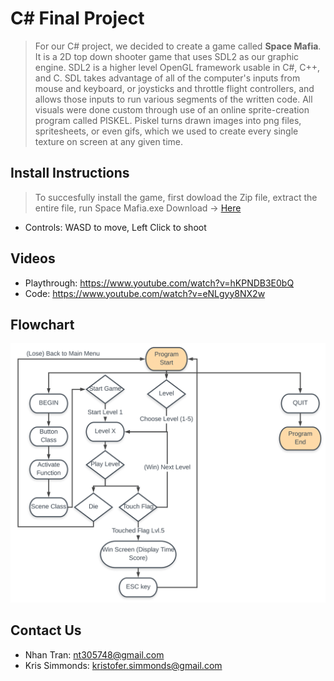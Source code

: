 # C# Final Project
> For our C# project, we decided to create a game called __Space Mafia__. It is a 2D top down shooter game that uses SDL2 as our graphic engine. SDL2 is a higher level OpenGL framework usable in C#, C++, and C. SDL takes advantage of all of the computer's inputs from mouse and keyboard, or joysticks and throttle flight controllers, and allows those inputs to run various segments of the written code. All visuals were done custom through use of an online sprite-creation program called PISKEL. Piskel turns drawn images into png files, spritesheets, or even gifs, which we used to create every single texture on screen at any given time. 

## Install Instructions
> To succesfully install the game, first dowload the Zip file, extract the entire file, run Space Mafia.exe Download -> <a href="https://github.com/Dynamic-Development/CSharpFinalProject/releases/download/v1.0.1/Space.Mafia.zip">Here</a>
* Controls: WASD to move, Left Click to shoot

## Videos
* Playthrough: https://www.youtube.com/watch?v=hKPNDB3E0bQ
* Code: https://www.youtube.com/watch?v=eNLgyy8NX2w

## Flowchart
![flowchart](https://github.com/Dynamic-Development/CSharpFinalProject/blob/master/flowchart.png)

## Contact Us
* Nhan Tran: nt305748@gmail.com
* Kris Simmonds: kristofer.simmonds@gmail.com
